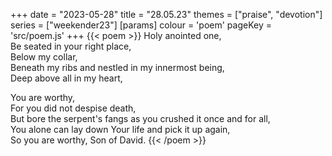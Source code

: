 +++
date = "2023-05-28"
title = "28.05.23"
themes = ["praise", "devotion"]
series = ["weekender23"]
[params]
  colour = 'poem'
  pageKey = 'src/poem.js'
+++
{{< poem >}}
Holy anointed one,  
Be seated in your right place,  
Below my collar,  
Beneath my ribs and nestled in my innermost being,  
Deep above all in my heart,  
  
You are worthy,  
For you did not despise death,  
But bore the serpent's fangs as you crushed it once and for all,  
You alone can lay down Your life and pick it up again,  
So you are worthy, Son of David.
{{< /poem >}}